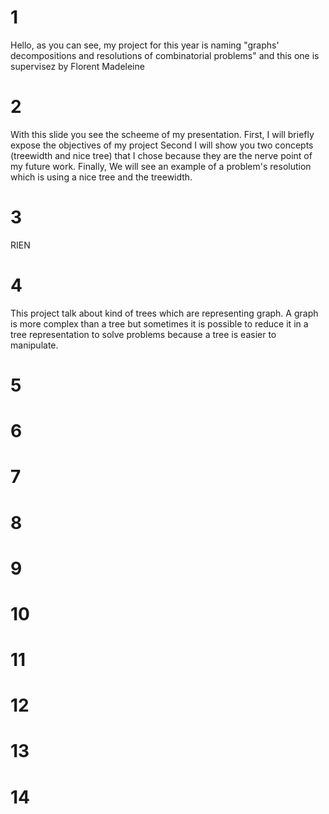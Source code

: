 # 1 

Hello,
as you can see, my project for this year is naming "graphs' decompositions and resolutions of combinatorial problems" 
and this one is supervisez by Florent Madeleine

# 2

With this slide you see the scheeme of my presentation. 
First, I will briefly expose the objectives of my project
Second I will show you two concepts (treewidth and nice tree) that I chose because they are the nerve point of my future work.
Finally, We will see an example of a problem's resolution which is using a nice tree and the treewidth.


# 3

RIEN

# 4

This project talk about kind of trees which are representing graph. A graph is more complex than a tree but sometimes it is possible to reduce it in a tree representation to solve problems because a tree is easier to manipulate.


# 5

# 6

# 7

# 8

# 9

# 10

# 11

# 12

# 13

# 14